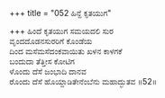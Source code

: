 +++
title = "052 ಹಿನ್ದೆ ಕೃತಯುಗ"

+++
ಹಿಂದೆ ಕೃತಯುಗ ಸಮಯದಲಿ ಸುರ  
ವೃಂದದೊಡನಸುರರಿಗೆ ಕೊಂಡೆಯ   
ದಿಂದ ಮಸೆಮಸೆದಂಕವಾಯಿತು ಖಳನ ಕಾಳಗಕೆ  
ಬಂದುದಾ ತೆತ್ತೀಸ ಕೋಟಿಗ  
ಳೊಂದು ದೆಸೆ ಜಂಭಾದಿ ದಾನವ  
ರೊಂದು ದೆಸೆ ಹೊಯ್ದಾಡಿತೇನೆಂಬೆನು ಮಹಾದ್ಭುತವ     ॥52॥